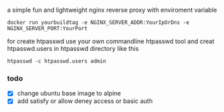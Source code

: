 a simple fun and lightweight nginx reverse proxy with enviroment variable

```docker run yourbuildtag -e NGINX_SERVER_ADDR:YourIpOrDns -e NGINX_SERVER_PORT:YourPort```

for create htpasswd use your own commandline htpasswd tool and creat htpasswd.users in htpasswd directory like this 

```htpasswd -c htpasswd.users admin```

### todo 
- [x] change ubuntu base image to alpine 
- [x] add satisfy or allow deney access or basic auth 
